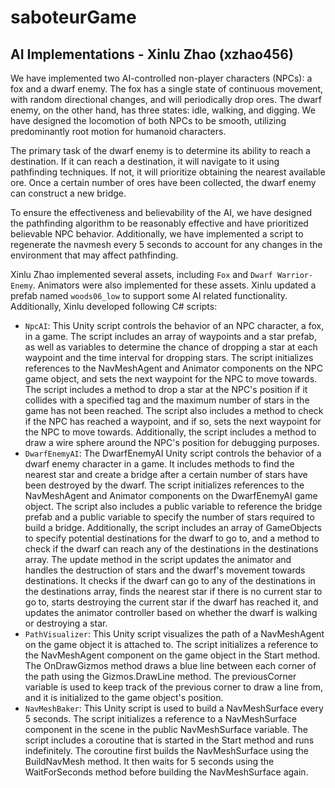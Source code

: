 # saboteurGame


## AI Implementations - Xinlu Zhao (xzhao456)
We have implemented two AI-controlled non-player characters (NPCs): a fox and a dwarf enemy. The fox has a single state of continuous movement, with random directional changes, and will periodically drop ores. The dwarf enemy, on the other hand, has three states: idle, walking, and digging. We have designed the locomotion of both NPCs to be smooth, utilizing predominantly root motion for humanoid characters.

The primary task of the dwarf enemy is to determine its ability to reach a destination. If it can reach a destination, it will navigate to it using pathfinding techniques. If not, it will prioritize obtaining the nearest available ore. Once a certain number of ores have been collected, the dwarf enemy can construct a new bridge.

To ensure the effectiveness and believability of the AI, we have designed the pathfinding algorithm to be reasonably effective and have prioritized believable NPC behavior. Additionally, we have implemented a script to regenerate the navmesh every 5 seconds to account for any changes in the environment that may affect pathfinding.

Xinlu Zhao implemented several assets, including `Fox` and `Dwarf Warrior-Enemy`. Animators were also implemented for these assets. Xinlu updated a prefab named `woods06_low` to support some AI related functionality. Additionally, Xinlu developed following C# scripts:
- `NpcAI`: 
    This Unity script controls the behavior of an NPC character, a fox, in a game. The script includes an array of waypoints and a star prefab, as well as variables to determine the chance of dropping a star at each waypoint and the time interval for dropping stars. The script initializes references to the NavMeshAgent and Animator components on the NPC game object, and sets the next waypoint for the NPC to move towards. The script includes a method to drop a star at the NPC's position if it collides with a specified tag and the maximum number of stars in the game has not been reached. The script also includes a method to check if the NPC has reached a waypoint, and if so, sets the next waypoint for the NPC to move towards. Additionally, the script includes a method to draw a wire sphere around the NPC's position for debugging purposes.
- `DwarfEnemyAI`:
    The DwarfEnemyAI Unity script controls the behavior of a dwarf enemy character in a game. It includes methods to find the nearest star and create a bridge after a certain number of stars have been destroyed by the dwarf. The script initializes references to the NavMeshAgent and Animator components on the DwarfEnemyAI game object. The script also includes a public variable to reference the bridge prefab and a public variable to specify the number of stars required to build a bridge. Additionally, the script includes an array of GameObjects to specify potential destinations for the dwarf to go to, and a method to check if the dwarf can reach any of the destinations in the destinations array. The update method in the script updates the animator and handles the destruction of stars and the dwarf's movement towards destinations. It checks if the dwarf can go to any of the destinations in the destinations array, finds the nearest star if there is no current star to go to, starts destroying the current star if the dwarf has reached it, and updates the animator controller based on whether the dwarf is walking or destroying a star.
- `PathVisualizer`:
    This Unity script visualizes the path of a NavMeshAgent on the game object it is attached to. The script initializes a reference to the NavMeshAgent component on the game object in the Start method. The OnDrawGizmos method draws a blue line between each corner of the path using the Gizmos.DrawLine method. The previousCorner variable is used to keep track of the previous corner to draw a line from, and it is initialized to the game object's position.
- `NavMeshBaker`:
    This Unity script is used to build a NavMeshSurface every 5 seconds. The script initializes a reference to a NavMeshSurface component in the scene in the public NavMeshSurface variable. The script includes a coroutine that is started in the Start method and runs indefinitely. The coroutine first builds the NavMeshSurface using the BuildNavMesh method. It then waits for 5 seconds using the WaitForSeconds method before building the NavMeshSurface again. 